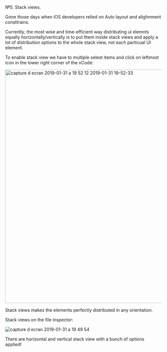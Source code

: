 №5. Stack views.

Gone those days when iOS developers relied on Auto layout and alighnment consttrains.

Currently, the most wise and time-efficient way distributing ui elemnts equally horizontally/vertically is to put them 
inside stack views and apply a lot of distribution options to the whole stack view, not each particual UI element.

To enable stack view we have to multiple selest items and click on leftmost icon in the lower right corner of the xCode:

<img width="749" alt="capture d ecran 2019-01-31 a 19 52 12 2019-01-31 19-52-33" src="https://user-images.githubusercontent.com/47090408/52070853-d75a8f00-2592-11e9-999e-d71fb0a005ea.png">

Stack views makes the elements perfectly distributed in any orientation.

Stack views on the file inspector:

![capture d ecran 2019-01-31 a 19 49 54](https://user-images.githubusercontent.com/47090408/52070992-1b4d9400-2593-11e9-8db5-593f050b29fa.png)


There are horizontal and  vertical stack view with a bunch of options applied!
